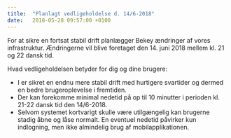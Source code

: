 ```yaml
---
title:  "Planlagt vedligeholdelse d. 14/6-2018"
date:   2018-05-28 09:57:00 +0100
---
```

For at sikre en fortsat stabil drift planlægger Bekey ændringer af vores infrastruktur. Ændringerne vil blive foretaget den 14. juni 2018 mellem kl. 21 og 22 dansk tid.

Hvad vedligeholdelsen betyder for dig og dine brugere:

* I er sikret en endnu mere stabil drift med hurtigere svartider og dermed en bedre brugeroplevelse i fremtiden.
* Der kan forekomme minimal nedetid på op til 10 minutter i perioden kl. 21-22 dansk tid den 14/6-2018.
* Selvom systemet kortvarigt skulle være utilgængelig kan brugerne stadig åbne og låse normalt. En eventuel nedetid påvirker kun indlogning, men ikke almindelig brug af mobilapplikationen.
